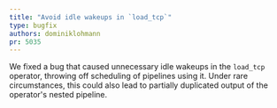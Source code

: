 ```yaml
---
title: "Avoid idle wakeups in `load_tcp`"
type: bugfix
authors: dominiklohmann
pr: 5035
---
```


We fixed a bug that caused unnecessary idle wakeups in the `load_tcp` operator,
throwing off scheduling of pipelines using it. Under rare circumstances, this
could also lead to partially duplicated output of the operator's nested
pipeline.
